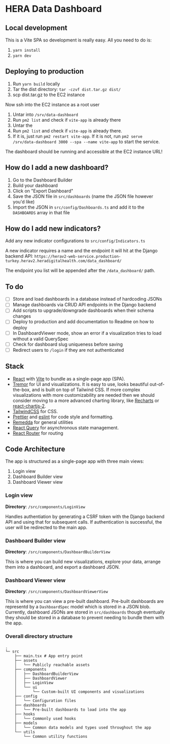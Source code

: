 # HERA Data Dashboard

## Local development

This is a Vite SPA so development is really easy. All you need to do is:

1. `yarn install`
2. `yarn dev`

## Deploying to production

1. Run `yarn build` locally
2. Tar the dist directory: `tar -czvf dist.tar.gz dist/`
3. scp dist.tar.gz to the EC2 instance

Now ssh into the EC2 instance as a root user

1. Untar into `/srv/data-dashboard`
2. Run `pm2 list` and check if `vite-app` is already there
3. Untar the
4. Run `pm2 list` and check if `vite-app` is already there.
5. If it is, just run `pm2 restart vite-app`. If it is not, run `pm2 serve /srv/data-dashboard 3000 --spa --name vite-app` to start the service.

The dashboard should be running and accessible at the EC2 instance URL!

## How do I add a new dashboard?

1. Go to the Dashboard Builder
2. Build your dashboard
3. Click on "Export Dashboard"
4. Save the JSON file in `src/dashboards` (name the JSON file however you'd like)
5. Import the JSON in `src/config/Dashboards.ts` and add it to the `DASHBOARDS` array in that file

## How do I add new indicators?

Add any new indicator configurations to `src/config/Indicators.ts`

A new indicator requires a name and the endpoint it will hit at the Django backend API: `https://herav2-web-service.production-turkey.herav2.heradigitalhealth.com/data_dashboard/`

The endpoint you list will be appended after the `/data_dashboard/` path.

## To do

- [ ] Store and load dashboards in a database instead of hardcoding JSONs
- [ ] Manage dashboards via CRUD API endpoints in the Django backend
- [ ] Add scripts to upgrade/downgrade dashboards when their schema changes
- [ ] Deploy to production and add documentation to Readme on how to deploy
- [ ] In DashboardViewer mode, show an error if a visualization tries to load without a valid QuerySpec
- [ ] Check for dashboard slug uniqueness before saving
- [ ] Redirect users to `/login` if they are not authenticated

## Stack

- [React](https://legacy.reactjs.org/) with [Vite](https://vitejs.dev/) to bundle as a single-page app (SPA).
- [Tremor](https://www.tremor.so/) for UI and visualizations. It is easy to use, looks beautiful out-of-the-box, and is built on top of Tailwind CSS. If more complex visualizations with more customizability are needed then we should consider moving to a more advanced charting library, like [Recharts](https://recharts.org/en-US) or [react-chartjs-2](https://react-chartjs-2.js.org/).
- [TailwindCSS](https://tailwindcss.com/) for CSS.
- [Prettier](https://prettier.io/) and [eslint](https://eslint.org/) for code style and formatting.
- [Remedda](https://remedajs.com/) for general utilities
- [React Query](https://tanstack.com/query/latest) for asynchronous state management.
- [React Router](https://reactrouter.com/en/main) for routing

## Code Architecture

The app is structured as a single-page app with three main views:

1. Login view
2. Dashboard Builder view
3. Dashboard Viewer view

### Login view

**Directory**: `/src/components/LoginView`

Handles authentiation by generating a CSRF token with the Django backend API and using that for subsequent calls. If authentication is successful, the user will be redirected to the main app.

### Dashboard Builder view

**Directory**: `/src/components/DashboardBuilderView`

This is where you can build new visualizations, explore your data, arrange them into a dashboard, and export a dashboard JSON.

### Dashboard Viewer view

**Directory**: `/src/components/DashboardViewerView`

This is where you can view a pre-built dashboard. Pre-built dashboards are representd by a `DashboardSpec` model which is stored in a JSON blob. Currently, dashboard JSONs are stored in `src/dashboards` though eventually they should be stored in a database to prevent needing to bundle them with the app.

### Overall directory structure

```
.
└─ src
    ├── main.tsx # App entry point
    ├── assets
    │   └── Publicly reachable assets
    ├── components
    │   ├── DashboardBuilderView
    │   ├── DashboardViewer
    │   ├── LoginView
    │   └── ui
    │       └── Custom-built UI components and visualizations
    ├── config
    │   └── Configuration files
    ├── dashboards
    │   └── Pre-built dashboards to load into the app
    ├── hooks
    │   └── Commonly used hooks
    ├── models
    │   └── Common data models and types used throughout the app
    └── utils
        └── Common utility functions
```
